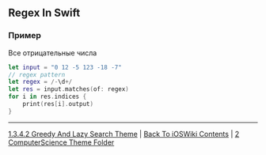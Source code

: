 ## Regex In Swift

### Пример

Все отрицательные числа

```swift
let input = "0 12 -5 123 -18 -7"
// regex pattern
let regex = /-\d+/
let res = input.matches(of: regex)
for i in res.indices {
    print(res[i].output)
}
```

---

[1.3.4.2 Greedy And Lazy Search Theme](./1.3.4.2%20GreedyAndLazySearch.md) | [Back To iOSWiki Contents](https://github.com/eldaroid/iOSWiki) |  [2 ComputerScience Theme Folder](/2%20ComputerScience/)
